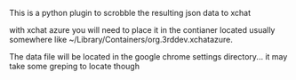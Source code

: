 This is a python plugin to scrobble the resulting json data to xchat

with xchat azure you will need to place it in the contianer located usually somewhere like ~/Library/Containers/org.3rddev.xchatazure.

The data file will be located in the google chrome settings directory... it may take some greping to locate though
